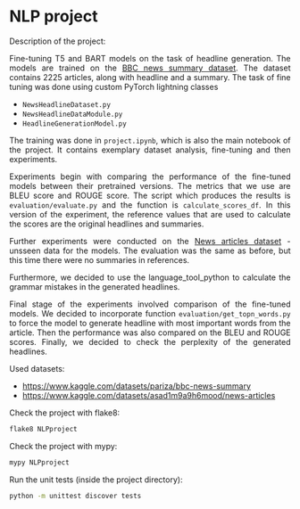 <div style="text-align: justify">

# NLP project

Description of the project: 

Fine-tuning T5 and BART models on the task of headline generation. The models are trained on the [BBC news summary dataset](https://www.kaggle.com/datasets/pariza/bbc-news-summary). The dataset contains 2225 articles, along with headline and a summary. The task of fine tuning was done using custom PyTorch lightning classes
- `NewsHeadlineDataset.py` 
- `NewsHeadlineDataModule.py` 
- `HeadlineGenerationModel.py`

The training was done in `project.ipynb`, which is also the main notebook of the project. It contains exemplary dataset analysis, fine-tuning and then experiments. 

Experiments begin with comparing the performance of the fine-tuned models between their pretrained versions. The metrics that we use are BLEU score and ROUGE score. The script which produces the results is `evaluation/evaluate.py` and the function is `calculate_scores_df`. In this version of the experiment, the reference values that are used to calculate the scores are the original headlines and summaries. 

Further experiments were conducted on the [News articles dataset](https://www.kaggle.com/datasets/asad1m9a9h6mood/news-articles) - unsseen data for the models. The evaluation was the same as before, but this time there were no summaries in references. 

Furthermore, we decided to use the language_tool_python to calculate the grammar mistakes in the generated headlines.

Final stage of the experiments involved comparison of the fine-tuned models. We decided to incorporate function `evaluation/get_topn_words.py` to force the model to generate headline with most important words from the article. Then the performance was also compared on the BLEU and ROUGE scores. Finally, we decided to check the perplexity of the generated headlines. 


Used datasets:
- https://www.kaggle.com/datasets/pariza/bbc-news-summary
- https://www.kaggle.com/datasets/asad1m9a9h6mood/news-articles 

Check the project with flake8:
```bash
flake8 NLPproject
```

Check the project with mypy:
```bash
mypy NLPproject
```

Run the unit tests (inside the project directory):
```bash
python -m unittest discover tests
```
</div>